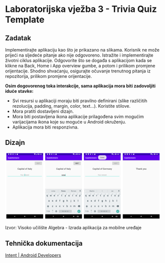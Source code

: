 # Laboratorijska vježba 3 - Trivia Quiz Template

## Zadatak

Implementirajte aplikaciju kao što je prikazano na slikama. Korisnik ne može prijeći na sljedeće pitanje ako nije odgovoreno. Istražite i implementirajte životni ciklus aplikacije. Odgovorite što se događa s aplikacijom kada se klikne na Back, Home i App overview gumbe, a potom i prilikom promjene orijentacije. Shodno shvaćanju, osigurajte očuvanje trenutnog pitanja iz repozitorija, prilikom promjene orijentacije.

**Osim dogovorenog toka interakcije, sama aplikacija mora biti zadovoljiti iduće stavke:**

- Svi resursi u aplikaciji moraju biti pravilno definirani (slike različitih rezolucija, padding, margin, color, text...). Koristite stilove.
- Mora pratiti dostavljeni dizajn.
- Mora biti postavljena ikona aplikacije prilagođena svim mogućim varijacijama ikona koje su moguće u Android okruženju.
- Aplikacija mora biti responzivna.

## **Dizajn**

![Untitled](Untitled.png)

Izvor: Visoko učilište Algebra - Izrada aplikacija za mobilne uređaje

## Tehnička dokumentacija

[Intent | Android Developers](https://developer.android.com/reference/android/content/Intent)